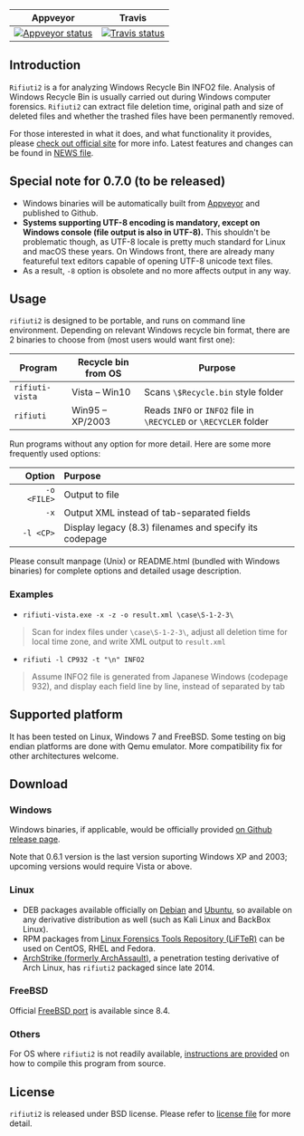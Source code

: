 | Appveyor | Travis |
|----------|--------|
| [![Appveyor status](https://ci.appveyor.com/api/projects/status/github/abelcheung/rifiuti2?svg=true&branch=master)](https://ci.appveyor.com/project/abelcheung/rifiuti2) | [![Travis status](https://travis-ci.org/abelcheung/rifiuti2.svg?branch=master)](https://travis-ci.org/abelcheung/rifiuti2) |

## Introduction

`Rifiuti2` is a for analyzing Windows Recycle Bin INFO2 file. Analysis of
Windows Recycle Bin is usually carried out during Windows computer
forensics. `Rifiuti2` can extract file deletion time, original path
and size of deleted files and whether the trashed files have been
permanently removed.

For those interested in what it does, and what functionality it
provides, please [check out official site][1] for more info.
Latest features and changes can be found in [NEWS file](NEWS.md).

[1]: https://abelcheung.github.io/rifiuti2

## Special note for 0.7.0 (to be released)
* Windows binaries will be automatically built from
  [Appveyor](https://www.appveyor.com/) and published to Github.
* **Systems supporting UTF-8 encoding is mandatory, except on Windows console
  (file output is also in UTF-8).** This shouldn't be problematic though,
  as UTF-8 locale is pretty much standard for Linux and macOS these years.
  On Windows front, there are already many featureful text editors
  capable of opening UTF-8 unicode text files.
* As a result, `-8` option is obsolete and no more affects output in any way.


## Usage

`rifiuti2` is designed to be portable, and runs on command line environment.
Depending on relevant Windows recycle bin format, there are 2 binaries to
choose from (most users would want first one):

Program        | Recycle bin from OS | Purpose
---------------|---------------------|--------
`rifiuti-vista`|Vista &ndash; Win10  | Scans `\$Recycle.bin` style folder
`rifiuti`      |Win95 &ndash; XP/2003| Reads `INFO` or `INFO2` file in `\RECYCLED` or `\RECYCLER` folder

Run programs without any option for more detail. Here are some more
frequently used options:

 Option    | Purpose
----------:|:--------
`-o <FILE>`| Output to file
`-x`       | Output XML instead of tab-separated fields
`-l <CP>`  | Display legacy (8.3) filenames and specify its codepage

Please consult manpage (Unix) or README.html (bundled with Windows binaries)
for complete options and detailed usage description.

### Examples

* `rifiuti-vista.exe -x -z -o result.xml \case\S-1-2-3\`
> Scan for index files under `\case\S-1-2-3\`, adjust all deletion time
> for local time zone, and write XML output to `result.xml`
* `rifiuti -l CP932 -t "\n" INFO2`
> Assume INFO2 file is generated from Japanese Windows (codepage 932),
> and display each field line by line, instead of separated by tab

## Supported platform

It has been tested on Linux, Windows 7 and FreeBSD.
Some testing on big endian platforms are done with Qemu emulator.
More compatibility fix for other architectures welcome.

## Download

### Windows
Windows binaries, if applicable, would be officially provided
[on Github release page][6].

Note that 0.6.1 version is the last version suporting Windows XP and 2003;
upcoming versions would require Vista or above.

### Linux
* DEB packages available officially on [Debian][7] and [Ubuntu][8],
  so available on any derivative distribution as well (such as
  Kali Linux and BackBox Linux).
* RPM packages from [Linux Forensics Tools Repository (LiFTeR)][9]
  can be used on CentOS, RHEL and Fedora.
* [ArchStrike (formerly ArchAssault)][10], a penetration testing
  derivative of Arch Linux, has `rifiuti2` packaged since late 2014.

### FreeBSD
Official [FreeBSD port][11] is available since 8.4.

### Others
For OS where `rifiuti2` is not readily available,
[instructions are provided](docs/Compile.md) on how to compile this
program from source.

## License

`rifiuti2` is released under BSD license. Please refer to
[license file](docs/LICENSE.md) for more detail.

[6]: https://github.com/abelcheung/rifiuti2/releases
[7]: https://packages.debian.org/search?keywords=rifiuti2
[8]: http://packages.ubuntu.com/search?keywords=rifiuti2
[9]: https://forensics.cert.org/ByPackage/rifiuti2.html
[10]: https://archstrike.org/packages/rifiuti2
[11]: https://www.freebsd.org/cgi/ports.cgi?query=rifiuti2
